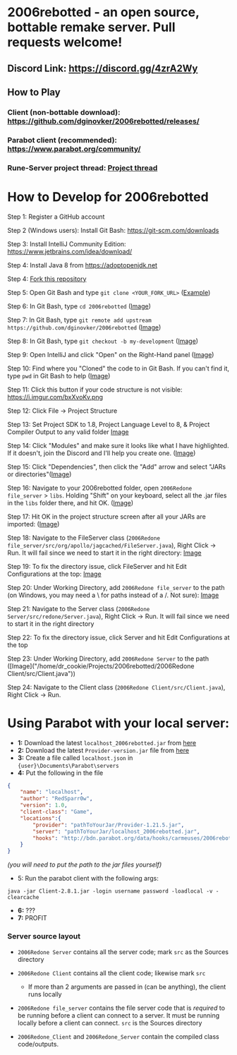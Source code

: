 # 2006rebotted - an open source, bottable remake server. Pull requests welcome!

## Discord Link: https://discord.gg/4zrA2Wy

## How to Play

### Client (non-bottable download): https://github.com/dginovker/2006rebotted/releases/
### Parabot client (recommended): https://www.parabot.org/community/
### Rune-Server project thread: [Project thread](https://www.rune-server.ee/runescape-development/rs2-server/projects/686444-2006rebotted-remake-server-will-allow-supply-creatable-bots.html)

# How to Develop for 2006rebotted

Step 1: Register a GitHub account

Step 2 (Windows users): Install Git Bash: https://git-scm.com/downloads

Step 3: Install IntelliJ Community Edition: https://www.jetbrains.com/idea/download/

Step 4: Install Java 8 from https://adoptopenjdk.net

Step 4: [Fork this repository](https://i.imgur.com/PoMTxZj.png)

Step 5: Open Git Bash and type `git clone <YOUR_FORK_URL>` ([Example](https://i.imgur.com/Hs1upNf.png)) 

Step 6: In Git Bash, type `cd 2006rebotted` ([Image](https://i.imgur.com/ePs3U2C.png))

Step 7: In Git Bash, type `git remote add upstream https://github.com/dginovker/2006rebotted` ([Image](https://i.imgur.com/4qYP9ve.png))

Step 8: In Git Bash, type `git checkout -b my-development` ([Image](https://i.imgur.com/4yHUsjc.png))

Step 9: Open IntelliJ and click "Open" on the Right-Hand panel ([Image](https://i.imgur.com/ApABBlm.png))

Step 10: Find where you "Cloned" the code to in Git Bash. If you can't find it, type `pwd` in Git Bash to help ([Image](https://i.imgur.com/YvVFtmW.png))

Step 11: Click this button if your code structure is not visible: https://i.imgur.com/bxXvoKv.png

Step 12: Click File -> Project Structure

Step 13: Set Project SDK to 1.8, Project Language Level to 8, & Project Compiler Output to any valid folder [Image](https://i.imgur.com/9PJDk0Q.png)

Step 14: Click "Modules" and make sure it looks like what I have highlighted. If it doesn't, join the Discord and I'll help you create one. ([Image](https://i.imgur.com/NBAnk0A.png))

Step 15: Click "Dependencies", then click the "Add" arrow and select "JARs or directories"([Image](https://i.imgur.com/tGI9QNI.png))

Step 16: Navigate to your 2006rebotted folder, open `2006Redone file_server` > `libs`. Holding "Shift" on your keyboard, select all the .jar files in the `libs` folder there, and hit OK. ([Image](https://i.imgur.com/Yv3SX1q.png))

Step 17: Hit OK in the project structure screen after all your JARs are imported: ([Image](https://i.imgur.com/Yv3SX1q.png))

Step 18: Navigate to the FileServer class (`2006Redone file_server/src/org/apollo/jagcached/FileServer.java`), Right Click -> Run. It will fail since we need to start it in the right directory: [Image](https://i.imgur.com/LFkr39U.png)

Step 19: To fix the directory issue, click FileServer and hit Edit Configurations at the top: [Image](https://i.imgur.com/lJdBPCs.png)

Step 20: Under Working Directory, add `2006Redone file_server` to the path (on Windows, you may need a \\ for paths instead of a /. Not sure): [Image](https://i.imgur.com/ANkbgBl.png)

Step 21: Navigate to the Server class (`2006Redone Server/src/redone/Server.java`), Right Click -> Run. It will fail since we need to start it in the right directory

Step 22: To fix the directory issue, click Server and hit Edit Configurations at the top

Step 23: Under Working Directory, add `2006Redone Server` to the path ([Image]("/home/dr_cookie/Projects/2006rebotted/2006Redone Client/src/Client.java"))

Step 24: Navigate to the Client class (`2006Redone Client/src/Client.java`), Right Click -> Run.


# Using Parabot with your local server:
- **1:** Download the latest `localhost_2006rebotted.jar` from [here](https://github.com/dginovker/2006rebotted/releases)
- **2:** Download the latest `Provider-version.jar` file from [here](http://v3.bdn.parabot.org/api/bot/download/default-provider?nightly=false)
- **3:** Create a file called `localhost.json` in `{user}\Documents\Parabot\servers`
- **4:** Put the following in the file
```json
{
    "name": "localhost",
    "author": "RedSparr0w",
    "version": 1.0,
    "client-class": "Game",
    "locations":{
        "provider": "pathToYourJar/Provider-1.21.5.jar",
        "server": "pathToYourJar/localhost_2006rebotted.jar",
        "hooks": "http://bdn.parabot.org/data/hooks/carmeuses/2006rebotted_hooks.xml"
    }
}
```
_(you will need to put the path to the jar files yourself)_
- 5: Run the parabot client with the following args:
```fix
java -jar Client-2.8.1.jar -login username password -loadlocal -v -clearcache
```
- **6:** ???
- **7:** PROFIT

### Server source layout

- `2006Redone Server` contains all the server code; mark `src` as the Sources directory
- `2006Redone Client` contains all the client code; likewise mark `src`
  - If more than 2 arguments are passed in (can be anything), the client runs locally
- `2006Redone file_server` contains the file server code that is *required* to be running before a client can connect to a server. It must be running locally before a client can connect. `src` is the Sources directory

- `2006Redone_Client` and `2006Redone_Server` contain the compiled class code/outputs.
